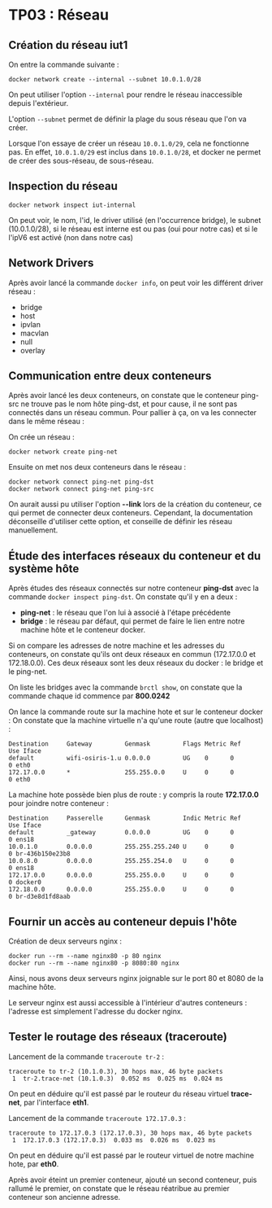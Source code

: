# TP03 : Réseau

## Création du réseau iut1

On entre la commande suivante : 

```shell
docker network create --internal --subnet 10.0.1.0/28
```

On peut utiliser l'option `--internal` pour rendre le réseau inaccessible depuis l'extérieur.

L'option `--subnet` permet de définir la plage du sous réseau que l'on va créer.

Lorsque l'on essaye de créer un réseau `10.0.1.0/29`, cela ne fonctionne pas. En effet, `10.0.1.0/29` est inclus dans `10.0.1.0/28`, et docker ne permet de créer des sous-réseau, de sous-réseau.

## Inspection du réseau

```shell
docker network inspect iut-internal
```

On peut voir, le nom, l'id, le driver utilisé (en l'occurrence bridge), le subnet (10.0.1.0/28), si le réseau est interne est ou pas (oui pour notre cas) et si le l'ipV6 est activé (non dans notre cas)

## Network Drivers

Après avoir lancé la commande `docker info`, on peut voir les différent driver réseau : 

- bridge 
- host
- ipvlan
- macvlan
- null
- overlay

## Communication entre deux conteneurs

Après avoir lancé les deux conteneurs, on constate que le conteneur ping-src ne trouve pas le nom hôte ping-dst, et pour cause, il ne sont pas connectés dans un réseau commun. Pour pallier à ça, on va les connecter dans le même réseau :

On crée un réseau :

```shell
docker network create ping-net
```

Ensuite on met nos deux conteneurs dans le réseau :

```shell
docker network connect ping-net ping-dst
docker network connect ping-net ping-src
```

On aurait aussi pu utiliser l'option **--link** lors de la création du conteneur, ce qui permet de connecter deux conteneurs. Cependant, la documentation déconseille d'utiliser cette option, et conseille de définir les réseau manuellement.

## Étude des interfaces réseaux du conteneur et du système hôte

Après études des réseaux connectés sur notre conteneur **ping-dst** avec la commande `docker inspect ping-dst`. On constate qu'il y en a deux :

- **ping-net** : le réseau que l'on lui à associé à l'étape précédente
- **bridge** : le réseau par défaut, qui permet de faire le lien entre notre machine hôte et le conteneur docker.

Si on compare les adresses de notre machine et les adresses du conteneurs, on constate qu'ils ont deux réseaux en commun (172.17.0.0 et 172.18.0.0). Ces deux réseaux sont les deux réseaux du docker : le bridge et le ping-net.

On liste les bridges avec la commande `brctl show`, on constate que la commande chaque id commence par **800.0242**

On lance la commande route sur la machine hote et sur le conteneur docker : On constate que la machine virtuelle n'a qu'une route (autre que localhost) : 

```shell
Destination     Gateway         Genmask         Flags Metric Ref    Use Iface
default         wifi-osiris-1.u 0.0.0.0         UG    0      0        0 eth0
172.17.0.0      *               255.255.0.0     U     0      0        0 eth0
```

La machine hote possède bien plus de route : y compris la route **172.17.0.0** pour joindre notre conteneur :

```shell
Destination     Passerelle      Genmask         Indic Metric Ref    Use Iface
default         _gateway        0.0.0.0         UG    0      0        0 ens18
10.0.1.0        0.0.0.0         255.255.255.240 U     0      0        0 br-436b150e23b8
10.0.8.0        0.0.0.0         255.255.254.0   U     0      0        0 ens18
172.17.0.0      0.0.0.0         255.255.0.0     U     0      0        0 docker0
172.18.0.0      0.0.0.0         255.255.0.0     U     0      0        0 br-d3e8d1fd8aab
```

## Fournir un accès au conteneur depuis l'hôte

Création de deux serveurs nginx :

```shell
docker run --rm --name nginx80 -p 80 nginx
docker run --rm --name nginx80 -p 8080:80 nginx
```

Ainsi, nous avons deux serveurs nginx joignable sur le port 80 et 8080 de la machine hôte. 

Le serveur nginx est aussi accessible à l'intérieur d'autres conteneurs : l'adresse est simplement l'adresse du docker nginx. 

## Tester le routage des réseaux (traceroute)

Lancement de la commande `traceroute tr-2` : 

```shell
traceroute to tr-2 (10.1.0.3), 30 hops max, 46 byte packets
 1  tr-2.trace-net (10.1.0.3)  0.052 ms  0.025 ms  0.024 ms
```

On peut en déduire qu'il est passé par le routeur du réseau virtuel **trace-net**, par l'interface **eth1**. 

Lancement de la commande `traceroute 172.17.0.3` : 

```shell
traceroute to 172.17.0.3 (172.17.0.3), 30 hops max, 46 byte packets
 1  172.17.0.3 (172.17.0.3)  0.033 ms  0.026 ms  0.023 ms
```

On peut en déduire qu'il est passé par le routeur virtuel de notre machine hote, par **eth0**. 

Après avoir éteint un premier conteneur, ajouté un second conteneur, puis rallumé le premier, on constate que le réseau réatribue au premier conteneur son ancienne adresse.  
